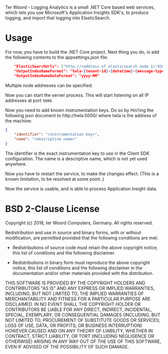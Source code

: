 Ter Woord - Logging Analytics is a small .NET Core based web services, which lets you use Microsoft's Application Insights SDK's, to produce logging, and import that logging into ElasticSearch.

# Usage

For now, you have to build the .NET Core project. Next thing you do, is add the following contents to the appsettings.json file:

```json
    "ElasticSearchUrls": ["http://<address of elasticsearch node 1>:9200/"],
    "OutputIndexNameFormat": "twla-{tenant-id}-{datetime}-{message-type}",
    "OutputIndexNameDateFormat": "yyyy-MM"
```

Multiple node addresses can be specified.

Now you can start the server process. This will start listening on all IP addresses at port ```5000```.

Now you need to add known instrumentation keys. Do so by ```POST```ing the following json document to http://twla:5000/ where twla is the address of the machine:

```json
{
	"identifier": "<instrumentation key>",
	"name": "<descriptive name>"
}
```

The identifier is the exact instrumentation key to use in the Client SDK configuration. The name is a descriptive name, which is not yet used anywhere.

Now you have to restart the service, to make the changes effect. (This is a known limitation, to be resolved at some point..)

Now the service is usable, and is able to process Application Insight data.

# BSD 2-Clause License

Copyright (c) 2018, ter Woord Computers, Germany.
All rights reserved.

Redistribution and use in source and binary forms, with or without
modification, are permitted provided that the following conditions are met:

* Redistributions of source code must retain the above copyright notice, this
  list of conditions and the following disclaimer.

* Redistributions in binary form must reproduce the above copyright notice,
  this list of conditions and the following disclaimer in the documentation
  and/or other materials provided with the distribution.

THIS SOFTWARE IS PROVIDED BY THE COPYRIGHT HOLDERS AND CONTRIBUTORS "AS IS"
AND ANY EXPRESS OR IMPLIED WARRANTIES, INCLUDING, BUT NOT LIMITED TO, THE
IMPLIED WARRANTIES OF MERCHANTABILITY AND FITNESS FOR A PARTICULAR PURPOSE ARE
DISCLAIMED. IN NO EVENT SHALL THE COPYRIGHT HOLDER OR CONTRIBUTORS BE LIABLE
FOR ANY DIRECT, INDIRECT, INCIDENTAL, SPECIAL, EXEMPLARY, OR CONSEQUENTIAL
DAMAGES (INCLUDING, BUT NOT LIMITED TO, PROCUREMENT OF SUBSTITUTE GOODS OR
SERVICES; LOSS OF USE, DATA, OR PROFITS; OR BUSINESS INTERRUPTION) HOWEVER
CAUSED AND ON ANY THEORY OF LIABILITY, WHETHER IN CONTRACT, STRICT LIABILITY,
OR TORT (INCLUDING NEGLIGENCE OR OTHERWISE) ARISING IN ANY WAY OUT OF THE USE
OF THIS SOFTWARE, EVEN IF ADVISED OF THE POSSIBILITY OF SUCH DAMAGE.
